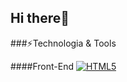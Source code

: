## Hi there👋

###⚡️Technologia & Tools

####Front-End
[![HTML5](https://img.shields.io/badge/HTML5-E34F26?logo=html5&logoColor=white&style=flat-square)](https://developer.mozila.org/en-US/docs/Web/HTML)
